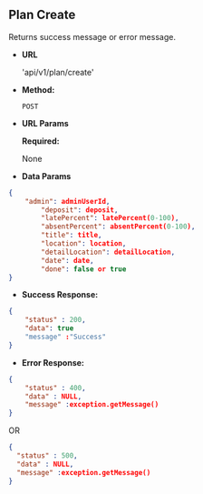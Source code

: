 
**Plan Create**
----
   Returns success message or error message.

* **URL**

  'api/v1/plan/create'

* **Method:**

  `POST`
  
*  **URL Params**

   **Required:**

   None

* **Data Params**

```json
{
	"admin": adminUserId,
        "deposit": deposit,
        "latePercent": latePercent(0-100),
        "absentPercent": absentPercent(0-100),
        "title": title,
        "location": location,
        "detailLocation": detailLocation,
        "date": date,
        "done": false or true
}
```

  

* **Success Response:**

```json
{
	"status" : 200,
	"data": true
	"message" :"Success"
}
```

* **Error Response:**

```json
{
	"status" : 400,
	"data" : NULL,
	"message" :exception.getMessage()
}
```

  OR

  ```json
{
	"status" : 500,
	"data" : NULL,
	"message" :exception.getMessage()
}
  ```

